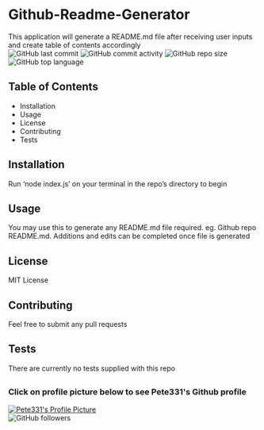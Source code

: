 
# Github-Readme-Generator
This application will generate a README.md file after receiving user inputs and create table of contents accordingly  
![GitHub last commit](https://img.shields.io/github/last-commit/Pete331/Github-Readme-Generator)
![GitHub commit activity](https://img.shields.io/github/commit-activity/y/Pete331/Github-Readme-Generator)
![GitHub repo size](https://img.shields.io/github/repo-size/Pete331/Github-Readme-Generator)
![GitHub top language](https://img.shields.io/github/languages/top/Pete331/Github-Readme-Generator)  
## Table of Contents
- Installation
- Usage
- License
- Contributing
- Tests

## Installation
Run ‘node index.js’ on your terminal in the repo’s directory to begin
## Usage
You may use this to generate any README.md file required. eg. Github repo README.md. Additions and edits can be completed once file is generated 
## License
MIT License
## Contributing
Feel free to submit any pull requests
## Tests
There are currently no tests supplied with this repo
## 

### Click on profile picture below to see Pete331's Github profile
[![Pete331's Profile Picture](https://avatars2.githubusercontent.com/u/53825841?v=4&s=200 "Created by Pete331")](https://github.com/Pete331)  
![GitHub followers](https://img.shields.io/github/followers/Pete331?style=social)  

